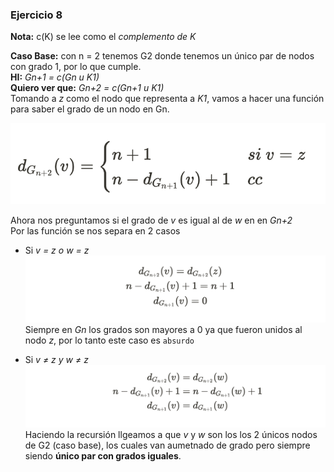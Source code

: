 ### Ejercicio 8

**Nota:** c(K) se lee como el _complemento de K_

**Caso Base:** con n = 2 tenemos G2 donde tenemos un único par de nodos con grado 1, por lo que cumple.\
**HI:** _Gn+1 = c(Gn u K1)_\
**Quiero ver que:** _Gn+2 = c(Gn+1 u K1)_\
Tomando a _z_ como el nodo que representa a _K1_, vamos a hacer una función para saber el grado de un nodo en Gn.

![:(](img/func_ej_8.png)

Ahora nos preguntamos si el grado de _v_ es igual al de _w_ en en _Gn+2_\
Por las función se nos separa en 2 casos

- Si _v = z o w = z_
![Alt text](img/caso_1_ej8.png)
Siempre en _Gn_ los grados son mayores a 0 ya que fueron unidos al nodo _z_, por lo tanto este caso es `absurdo`

- Si _v ≠ z y w ≠ z_
![Alt text](img/caso_2_ej8.png)
Haciendo la recursión llgeamos a que _v_ y _w_ son los los 2 únicos nodos de G2 (caso base), los cuales van aumetnado de grado pero siempre siendo **único par con grados iguales**.